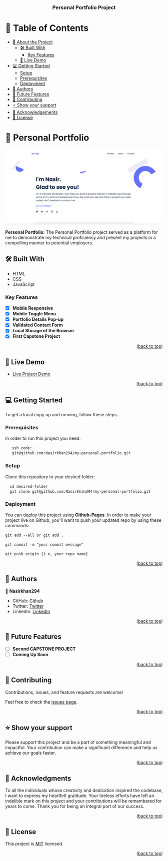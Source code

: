 <a name="readme-top"></a>

<div align="center">
  <h3><b>Personal Portfolio Project</b></h3>

</div>

<!-- TABLE OF CONTENTS -->

# 📗 Table of Contents

- [📖 About the Project](#about-project)
  - [🛠 Built With](#built-with)
    - [Key Features](#key-features)
  - [🚀 Live Demo](#live-demo)
- [💻 Getting Started](#getting-started)
  - [Setup](#setup)
  - [Prerequisites](#prerequisites)
  - [Deployment](#triangular_flag_on_post-deployment)
- [👥 Authors](#authors)
- [🔭 Future Features](#future-features)
- [🤝 Contributing](#contributing)
- [⭐️ Show your support](#support)
- [🙏 Acknowledgements](#acknowledgements)
- [📝 License](#license)

<!-- PROJECT DESCRIPTION -->

# 📖 Personal Portfolio <a name="about-project"></a>

![Portfolio-image](./images/p-img.png)

**Personal Portfolio:** The Personal Portfolio project served as a platform for me to demonstrate my technical proficiency and present my projects in a compelling manner to potential employers.

## 🛠 Built With <a name="built-with"></a>

  <ul>
    <li>HTML</li>
    <li>CSS</li>
    <li>JavaScript</li>
  </ul>

<!-- Features -->

### Key Features <a name="key-features"></a>

- [x] **Mobile Responsive**
- [x] **Mobile Toggle Menu**
- [x] **Portfolio Details Pop-up**
- [x] **Validated Contact Form**
- [x] **Local Storage of the Browser**
- [x] **First Capstone Project**

<p align="right">(<a href="#readme-top">back to top</a>)</p>

<!-- LIVE DEMO -->

## 🚀 Live Demo <a name="live-demo"></a>

- [Live Project Demo](https://nasirkhan294.github.io/my-personal-portfolio/)

<p align="right">(<a href="#readme-top">back to top</a>)</p>

<!-- GETTING STARTED -->

## 💻 Getting Started <a name="getting-started"></a>

To get a local copy up and running, follow these steps.

### Prerequisites

In order to run this project you need:

```
   ssh code:
   git@github.com:Nasirkhan294/my-personal-portfolio.git
```

### Setup

Clone this repository to your desired folder:

```
  cd desired-folder
  git clone git@github.com:Nasirkhan294/my-personal-portfolio.git
```

### Deployment

You can deploy this project using **Github-Pages**. In order to make your project live on Github, you'll want to push your updated repo by using these commands:

```
git add --all or git add .

```

```
git commit -m "your commit message"

```

```
git push origin {i.e, your repo name}

```

<p align="right">(<a href="#readme-top">back to top</a>)</p>

<!-- AUTHORS -->

## 👥 Authors <a name="authors"></a>

👤 **Nasirkhan294**

- GitHub: [Github](https://github.com/Nasirkhan294)
- Twitter: [Twitter](https://twitter.com/NasirMa35888225)
- LinkedIn: [LinkedIn](https://www.linkedin.com/in/nasirmahd-8a8/)

<p align="right">(<a href="#readme-top">back to top</a>)</p>

<!-- FUTURE FEATURES -->

## 🔭 Future Features <a name="future-features"></a>

- [ ] **Second CAPSTONE PROJECT**
- [ ] **Coming Up Soon**

<p align="right">(<a href="#readme-top">back to top</a>)</p>

<!-- CONTRIBUTING -->

## 🤝 Contributing <a name="contributing"></a>

Contributions, issues, and feature requests are welcome!

Feel free to check the [issues page](../../issues/).

<p align="right">(<a href="#readme-top">back to top</a>)</p>

<!-- SUPPORT -->

## ⭐️ Show your support <a name="support"></a>

Please support this project and be a part of something meaningful and impactful. Your contribution can make a significant difference and help us achieve our goals faster.

<p align="right">(<a href="#readme-top">back to top</a>)</p>

<!-- ACKNOWLEDGEMENTS -->

## 🙏 Acknowledgments <a name="acknowledgements"></a>

To all the individuals whose creativity and dedication inspired the codebase, I want to express my heartfelt gratitude. Your tireless efforts have left an indelible mark on this project and your contributions will be remembered for years to come. Thank you for being an integral part of our success.

<p align="right">(<a href="#readme-top">back to top</a>)</p>

<!-- LICENSE -->

## 📝 License <a name="license"></a>

This project is [MIT](./LICENSE) licensed.

<p align="right">(<a href="#readme-top">back to top</a>)</p>
